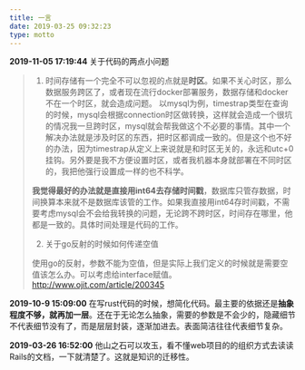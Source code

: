 ```yaml
---
title: 一言
date: 2019-03-25 09:32:23
type: motto
---
```


**2019-11-05 17:19:44**
关于代码的两点小问题

> 1. 时间存储有一个完全不可以忽视的点就是**时区**。如果不关心时区，那么数据服务跨区了，或者现在流行docker部署服务，数据存储和docker不在一个时区，就会造成问题。
> 	以mysql为例，timestrap类型在查询的时候，mysql会根据connection时区做转换，这样就会造成一个很坑的情况我一旦跨时区，mysql就会帮我做这个不必要的事情。其中一个解决办法就是涉及时区的东西，把时区都调成一致的。但是这个也不好的办法，因为timestrap从定义上来说就是和时区无关的，永远和utc+0挂钩。另外要是我不方便设置时区，或者我机器本身就部署在不同时区的，我把他强行设置成一样的也不科学。
>
> 	**我觉得最好的办法就是直接用int64去存储时间戳**，数据库只管存数据，时间换算本来就不是数据库该管的工作。如果我直接用int64存时间戳，不需要考虑mysql会不会给我转换的问题，无论跨不跨时区，时间存在哪里，他都是一致的。具体时间处理是代码的工作。
>
> 2. 关于go反射的时候如何传递空值
>
> 	使用go的反射，参数不能为空值，但是实际上我们定义的时候就是需要空值该怎么办。可以考虑给interface赋值。http://www.ojit.com/article/200345
> 

**2019-10-9 15:09:00**
在写rust代码的时候，想简化代码。最主要的依据还是**抽象程度不够，就再加一层**。还在于无论怎么抽象，需要的参数是不会少的，隐藏细节不代表细节没有了，而是层层封装，逐渐加进去。表面简洁往往代表细节复杂。

**2019-03-26 16:52:00**
他山之石可以攻玉，看不懂web项目的的组织方式去读读Rails的文档，一下就清楚了。这就是知识的迁移性。

<!-- Get UTF-8 Size (ANSI C) -->
<!-- Begin -->
<script src="https://gist.github.com/8771d4a0ce49b8c3c1f075fb44a3a1fc#file-oneword-md"></script>
<!-- End -->